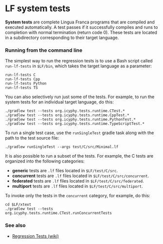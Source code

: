 # LF system tests

**System tests** are complete Lingua Franca programs that are compiled and executed automatically. A test passes if it successfully compiles and runs to completion with normal termination (return code 0). These tests are located in a subdirectory corresponding to their target language.

### Running from the command line

The simplest way to run the regression tests is to use a Bash script called `run-lf-tests` in `$LF/bin`, which takes the target language as a parameter:
```
run-lf-tests C
run-lf-tests Cpp
run-lf-tests Python
run-lf-tests TS
```

You can also selectively run just some of the tests. For example, to run the system tests for an individual target language, do this:
```
./gradlew test --tests org.icyphy.tests.runtime.CTest.*
./gradlew test --tests org.icyphy.tests.runtime.CppTest.*
./gradlew test --tests org.icyphy.tests.runtime.PythonTest.*
./gradlew test --tests org.icyphy.tests.runtime.TypeScriptTest.*
```

To run a single test case, use the `runSingleTest` gradle task along with the path to the test source file:
```
./gradlew runSingleTest --args test/C/src/Minimal.lf
```

It is also possible to run a subset of the tests. For example, the C tests are organized into the following categories:

* **generic** tests are `.lf` files located in `$LF/test/C/src`.
* **concurrent** tests are `.lf` files located in `$LF/test/C/src/concurrent`.
* **federated** tests are `.lf` files located in `$LF/test/C/src/federated`.
* **multiport** tests are `.lf` files located in `$LF/test/C/src/multiport`.

To invoke only the tests in the `concurrent` category, for example, do this:
```
cd $LF/xtext
./gradlew test --tests org.icyphy.tests.runtime.CTest.runConcurrentTests
```


### See also

- [Regression Tests (wiki)](https://github.com/lf-lang/lingua-franca/wiki/Regression-Tests)
